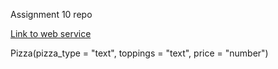 Assignment 10 repo

[Link to web service](https://s24db56vaughn.onrender.com/)

Pizza(pizza_type = "text", toppings = "text", price = "number")